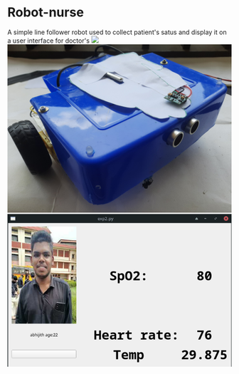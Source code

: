 # Robot-nurse
A simple line follower robot used to collect patient's satus and display it on a user interface for doctor's
![](/assets/images/robot.gif)
![](/assets/images/robot.jpg)
![gui](/assets/images/doctor_gui.png)
